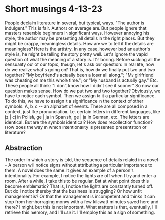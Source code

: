# Short musings 4-13-23

People declaim literature in several, but typical, ways. 
"The author is indulgent."
This is fair.
Authors on average are.
But people ignore that masters resemble beginners in significant ways.
However annoying his style, the author may be presenting all details in the right places.
But they might be crappy, meaningless details.
How are we to tell if the details are meaningless?
Here is the artistry.
In any case, however bad an author's style is, he might be telling the story pretty well.
Let's ignore the vapid question of what the meaning of a story is.
It's boring.
Before sucking all the sensuality out of our topic, though, let's ask our question:
In real life, how do we realize what's going on?
That is, how do we finally put two and two together?
"My boyfriend's actually been a loser all along.";
"My girlfriend was cheating on me this whole time.";
or "My husband is actually gay."
Etc. These people all think:
"I don't know how I didn't see it sooner."
So now our question makes sense.
How do we put two and two together?
Obviously, we have to notice each symbol.
Then we assign to it a particular significance.
To do this, we have to assign it a significance in the context of other symbols.
A, b, c -- an alphabet of events.
These are all composed in a context, just like pronunciation. 
I.e. certain letters in different languages, like jz | cj in Polish, ge | ja in Spanish, ge | ja in German, etc.
The letters are identical. But are the symbols identical?
How does recollection function?
How does the way in which intentionality is presented presentation of literature?

## Abstraction
The order in which a story is told, the sequence of details related in a novel--
A person will notice signs without attributing a particular importance to them.
A novel does the same.
It gives an example of a person's intentionality.
For example, I notice the lights are off when I try and enter a room.
After a while, I take this to be regular.
But at what point does this become emblematic?
That is, I notice the lights are constantly turned off.
But do I notice thereby that the business is struggling?
Or how unfit management is?
Or that the management is incompetent and thinks it can stop from hemhorraging money with a few kilowatt minutes saved here and there?
I might, but this is not important.
What matters is that, eventually, I'll retrieve this memory, and I'll *use* it.
I'll employ this as a sign of something.
